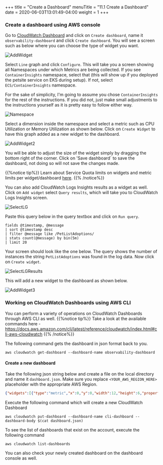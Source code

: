 +++
title = "Create a Dashboard"
menuTitle = "11.1 Create a Dashboard"
date = 2020-06-03T13:01:49-04:00
weight = 1
+++

### Create a dashboard using AWS console 
Go to [CloudWatch Dashboard](https://console.aws.amazon.com/cloudwatch/home?#dashboards:) and click on `Create dashboard`, name it `observability-dashboard` and click `Create dashboard`. You will see a screen such as below where you can choose the type of widget you want. 

![AddWidget](/images/dashboard/dashboard1.png?classes=shadow)

Select `Line` graph and click `Configure`. This will take you a screen showing all Namespaces under which Metrics are being collected. If you see `ContainerInsights` namespace, select that (this will show up if you deployed the petsite service on EKS during setup). If not, select `ECS/ContainerInsights` namespace. 

For the sake of simplicity, I'm going to assume you chose `ContainerInsights` for the rest of the instructions. If you did not, just make small adjustments to the instructions yourself as it is pretty easy to follow either way.

![Namespace](/images/dashboard/dashboard2.png?classes=shadow)

Select a dimension inside the namespace and select a metric such as CPU Utilization or Memory Utilization as shown below. Click on `Create Widget` to have this graph added as a new widget to the dashboard.

![AddWidget2](/images/dashboard/dashboard3.png?classes=shadow)

You will be able to adjust the size of the widget simply by dragging the bottom right of the corner. Click on 'Save dashboard` to save the dashboard, not doing so will not save the changes made.

{{%notice tip%}}
Learn about Service Quota limits on widgets and metric limits per widget/dashboard [here](https://docs.aws.amazon.com/AmazonCloudWatch/latest/monitoring/cloudwatch_limits.html).
{{% /notice%}}

You can also add CloudWatch Logs Insights results as a widget as well. Click on `Add widget` select `Query results`, which will take you to CloudWatch Logs Insights screen.

![SelectLG](/images/dashboard/dashboard4.png?classes=shadow)

Paste this query below in the query textbox and click on `Run query`.

```
fields @timestamp, @message
| sort @timestamp desc
| filter @message like /PetListAdoptions/
| stats count(@message) by bin(5m)
| limit 20
```

Your screen should look like the one below. The query shows the number of instances the string `PetListAdoptions` was found in the log data. Now click on `Create widget`.

![SelectLGResults](/images/dashboard/dashboard5.png?classes=shadow)

This will add a new widget to the dashboard as shown below.

![AddWidget3](/images/dashboard/dashboard6.png?classes=shadow)


### Working on CloudWatch Dashboards using AWS CLI

You can perform a variety of operations on CloudWatch Dashboards through AWS CLI as well. 
{{%notice tip%}}
Take a look at the available commands here - https://docs.aws.amazon.com/cli/latest/reference/cloudwatch/index.html#cli-aws-cloudwatch
{{% /notice%}}

The following command gets the dashboard in json format back to you.

```
aws cloudwatch get-dashboard --dashboard-name observability-dashboard
```

#### Create a new dashboard

Take the following json string below and create a file on the local directory and name it `dashboard.json`. Make sure you replace `<YOUR_AWS_REGION_HERE>` placeholder with the appropriate AWS Region.

```json
{"widgets":[{"type":"metric","x":0,"y":0,"width":12,"height":6,"properties":{"view":"timeSeries","stacked":false,"metrics":[["ContainerInsights","pod_cpu_utilization","PodName","petsite-deployment","ClusterName","petsite","Namespace","default"]],"region":"<YOUR_AWS_REGION_HERE>"}}]}
```

Execute the following command which will create a new CloudWatch Dashboard 

```
aws cloudwatch put-dashboard --dashboard-name cli-dashboard --dashboard-body $(cat dashboard.json)
```

To see the list of dashboards that exist on the account, execute the following command

```
aws cloudwatch list-dashboards
```
You can also check your newly created dashboard on the dashboard console as well.